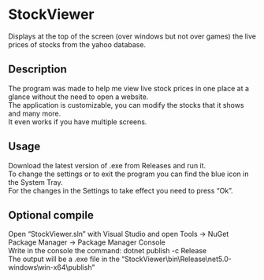 # StockViewer
Displays at the top of the screen (over windows but not over games) the live prices of stocks from the yahoo database.

## Description
The program was made to help me view live stock prices in one place at a glance without the need to open a website.<br/>
The application is customizable, you can modify the stocks that it shows and many more.<br/>
It even works if you have multiple screens.


## Usage
Download the latest version of .exe from Releases and run it.<br/>
To change the settings or to exit the program you can find the blue icon in the System Tray.<br/>
For the changes in the Settings to take effect you need to press “Ok”.

## Optional compile
Open “StockViewer.sln” with Visual Studio and open Tools -> NuGet Package Manager -> Package Manager Console<br/>
Write in the console the command: dotnet publish -c Release<br/>
The output will be a .exe file in the “StockViewer\bin\Release\net5.0-windows\win-x64\publish”